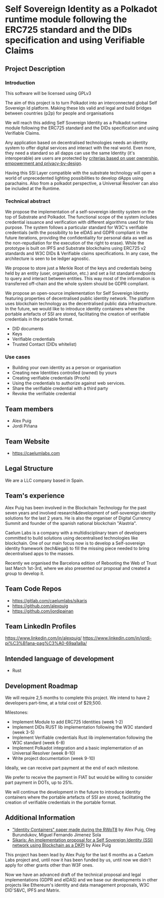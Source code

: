 # Self Sovereign Identity as a Polkadot runtime module following the ERC725 standard and the DIDs specification and using Verifiable Claims

## Project Description

### Introduction
This software will be licensed using GPLv3

The aim of this project is to turn Polkadot into an interconnected global Self Sovereign Id platform. Making these Ids valid and legal and build bridges between countries (p2p) for people and organisations

We will reach this adding Self Sovereign Identity as a Polkadot runtime module following the ERC725 standard and the DIDs specification and using Verifiable Claims.

Any application based on decentralised technologies needs an identity system to offer digital services and interact with the real world. Even more, they need a standard so all dapps can use the same Identity (it's interoperable) are users are protected by [criterias based on user ownership, empowerment and privacy-by-design](http://www.lifewithalacrity.com/2016/04/the-path-to-self-soverereign-identity.html). 

Having this SSI Layer compatible with the substrate technology will open a world of unprecedented lighting possibilities to develop dApps using parachains. Also from a polkadot perspective, a Universal Resolver can also be included at the Runtime.


### Technical abstract
We propose the implementation of a self-sovereign identity system on the top of Substrate and Polkadot. The functional scope of the system includes credential issuance and verification with different algorithms used for this purpose. The system follows a particular standard for W3C's verifiable credentials (with the possibility to be eIDAS and GDPR compliant in the future iterations, providing the confidentiality for personal data as well as the non-repudiation for the execution of the right to erase). While the prototype is built on IPFS and Substrate blockchains using ERC725 v2 standards and W3C DIDs & Verifiable claims specifications. In any case, the architecture is seen to be ledger agnostic.

We propose to store just a Merkle Root of the keys and credentials being held by an entity (user, organisation, etc.) and set a list standard endpoints to query and interact between entities. This way most of the information is transferred off-chain and the whole system should be GDPR compliant.

We propose an open-source implementation for Self Sovereign Identity featuring properties of decentralised public identity network. The platform uses blockchain technology as the decentralised public data infrastructure. In the future, we would like to introduce identity containers where the portable artefacts of SSI are stored, facilitating the creation of verifiable credentials in the portable format.

* DID documents
* Keys
* Verifiable credentials
* Trusted Contact (DIDs whitelist)

### Use cases
* Building your own identity as a person or organisation
* Creating new Identities controlled (owned) by yours
* Creating verifiable credentials (Proofs)
* Using the credentials to authorize against web services.
* Share the verifiable credential with a third party
* Revoke the verifiable credential

## Team members
* Alex Puig
* Jordi Piñana

## Team Website	
* https://caelumlabs.com

## Legal Structure 
We are a LLC company based in Spain.

## Team's experience
Alex Puig has been involved in the Blockchain Technology for the past seven years and involved research&development of self-sovereign identity solutions for the last 2 years. He is also the organiser of Digital Currency Summit and founder of the spanish national blockchain "Alastria".


Caelum Labs is a company with a multidisciplinary team of developers committed to build solutions using decentralised technologies like blockchain. One of our main focus now is to develop a Self-sovereign identity framework (tech&legal) to fill the missing piece needed to bring decentralised apps to the masses.

Recently we organised the Barcelona edition of Rebooting the Web of Trust last March 1st-3rd, where we also presented our proposal and created a group to develop it.

## Team Code Repos
* https://gitlab.com/caelumlabs/sikaris
* https://github.com/alexpuig
* https://github.com/jordipainan

## Team LinkedIn Profiles
https://www.linkedin.com/in/alexpuig/
https://www.linkedin.com/in/jordi-pi%C3%B1ana-pag%C3%A0-69aa1a8a/

## Intended language of development
* Rust

## Development Roadmap
We will require 2,5 months to complete this project. We intend to have 2 developers part-time, at a total cost of $29,500.

Milestones:
* Implement Module to add ERC725 Identities (week 1-2)
* Implement DIDs RUST lib implementation following the W3C standard (week 3-5)
* Implement Verifiable credentials Rust lib implementation following the W3C standard (week 6-8)
* Implement Polkadot integration and a basic implementation of an Universal Resolver (week 8-10)
* Write project documentation (week 9-10)

Ideally, we can receive part payment at the end of each milestone.

We prefer to receive the payment in FIAT but would be willing to consider part payment in DOTs, up to 25%.

We will continue the development in the future to introduce identity containers where the portable artefacts of SSI are stored, facilitating the creation of verifiable credentials in the portable format.

## Additional Information
* ["Identity Containers" paper made during the RWoT8](https://github.com/WebOfTrustInfo/rwot8-barcelona/blob/master/draft-documents/ContainerId.md) by Alex Puig, Oleg Burundukov, Miguel Fernando Jimenez Sola
* [Sikaris: An implementation proposal for a Self Sovereign Identity (SSI) network using Blockchain as a DKPI](https://gitlab.com/caelumlabs/sikaris) by Alex Puig

This project has been lead by Alex Puig for the last 6 months as a Caelum Labs project and, until now it has been funded by us, until now we didn't apply for other grants other than W3F ones.

Now we have an advanced draft of the technical proposal and legal implementations (GDPR and eIDAS) and we base our developments in other projects like Ethereum's identity and data management proposals, W3C DID'S&VC, IPFS and Matrix.
